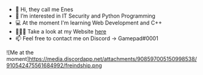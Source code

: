 - 👋 Hi, they call me Enes
- 👻 I’m interested in IT Security and Python Programming
- 💻 At the moment I'm learning Web Development and C++
- 👨🏻‍🎨 Take a look at my Website [here](https://enes.vip/)
- 📫 Feel free to contact me on Discord -> Gamepad#0001

![Me at the moment]https://media.discordapp.net/attachments/908597005150998538/910542475561684992/freindship.png
